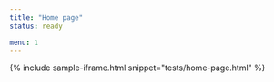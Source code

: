```yaml
---
title: "Home page"
status: ready

menu: 1
---
```


{% include sample-iframe.html snippet="tests/home-page.html" %}